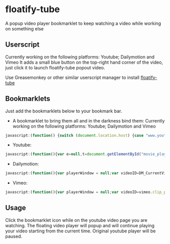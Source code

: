 # floatify-tube
A popup video player bookmarklet to keep watching a video while working on something else

## Userscript
Currently working on the following platforms: Youtube; Dailymotion and Vimeo
It adds a small blue button on the top-right hand corner of the video, just click it to launch floatify-tube popout video.

Use Greasemonkey or other similar userscript manager to install [floatify-tube](https://github.com/luciengauchet/floatify-tube/raw/master/floatify-tube.user.js)

## Bookmarklets
Just add the bookmarklets below to your bookmark bar.

- A bookmarklet to bring them all and in the darkness bind them:
Currently working on the following platforms: Youtube; Dailymotion and Vimeo
```javascript
javascript:(function() {switch (document.location.host) {case "www.youtube.com":var e=null,t=document.getElementById('movie_player'),a=t.getVideoData().video_id,r=t.getCurrentTime();e&&!e.closed?e.focus():(e=window.open("data:text/html,<html><body style='margin:0px !important'><div id='ytplayer' style='width:100% !important; height:100% !important'></div><script>var tag = document.createElement('script');tag.src = 'https://www.youtube.com/player_api';var firstScriptTag = document.getElementsByTagName('script')[0];firstScriptTag.parentNode.insertBefore(tag, firstScriptTag);var player;function onYouTubePlayerAPIReady() {player = new YT.Player('ytplayer', {height: '390',width: '640',videoId: '"+a+"',events: { 'onReady': onPlayerReady }});}function onPlayerReady(event) {event.target.playVideo();event.target.seekTo('"+r+"');}function stopVideo() {player.stopVideo();}</script></body></html>",'Floatify-tube','scrollbars=no,resizable=yes,width=480,height=270'),t.pauseVideo());break;case "www.dailymotion.com":var playerWindow = null;var videoID=DM_CurrentVideoXID;var currentTimeHMS= document.querySelector('.dmp_TimeInfo-time').innerHTML;var p = currentTimeHMS.split(':'),s = 0, m = 1;while (p.length > 0) {s += m * parseInt(p.pop(), 10);m *= 60;};var currentTime=s;if (playerWindow && !playerWindow.closed) {playerWindow.focus();} else {playerWindow=window.open('http://www.dailymotion.com/embed/video/'+videoID+'?autoPlay=1&start='+currentTime,'Floatify-tube','scrollbars=no,resizable=yes,width=480,height=270');};break;case "vimeo.com":var playerWindow = null;var videoID=vimeo.clip_page_config.clip.id; if (vimeo.active_player) {var currentTime=vimeo.active_player.currentTime} else {var currentTime=0};if (playerWindow && !playerWindow.closed) {playerWindow.focus();} else {playerWindow=window.open('https://player.vimeo.com/video/'+videoID+'#t='+currentTime+'?api=1&autoplay=1&title=0&byline=0','Floatify-tube','scrollbars=no,resizable=yes,width=480,height=270');};};})();
```

- Youtube:
```javascript
javascript:(function(){var e=null,t=document.getElementById("movie_player"),a=t.getVideoData().video_id,r=t.getCurrentTime();e&&!e.closed?e.focus():(e=window.open("data:text/html,<html><body style='margin:0px !important'><div id='ytplayer' style='width:100% !important; height:100% !important'></div><script>var tag = document.createElement('script');tag.src = 'https://www.youtube.com/player_api';var firstScriptTag = document.getElementsByTagName('script')[0];firstScriptTag.parentNode.insertBefore(tag, firstScriptTag);var player;function onYouTubePlayerAPIReady() {player = new YT.Player('ytplayer', {height: '390',width: '640',videoId: '"+a+"',events: { 'onReady': onPlayerReady }});}function onPlayerReady(event) {event.target.playVideo();event.target.seekTo("+r+");}function stopVideo() {player.stopVideo();}</script></body></html>","Floatify-tube","scrollbars=no,resizable=yes,width=480,height=270"),t.pauseVideo())})();
```

- Dailymotion:
```javascript
javascript:(function(){var playerWindow = null;var videoID=DM_CurrentVideoXID;var currentTimeHMS= document.querySelector(".dmp_TimeInfo-time").innerHTML;var p = currentTimeHMS.split(':'),s = 0, m = 1;while (p.length > 0) {s += m * parseInt(p.pop(), 10);m *= 60;};var currentTime=s;if (playerWindow && !playerWindow.closed) {playerWindow.focus();} else {playerWindow=window.open('http://www.dailymotion.com/embed/video/'+videoID+'?autoPlay=1&start='+currentTime,'Floatify-tube',"scrollbars=no,resizable=yes,width=480,height=270");};})();
```

- Vimeo:
```javascript
javascript:(function(){var playerWindow = null;var videoID=vimeo.clip_page_config.clip.id; var currentTime=vimeo.active_player.currentTime;if (playerWindow && !playerWindow.closed) {playerWindow.focus();} else {playerWindow=window.open('https://player.vimeo.com/video/'+videoID+'#t='+currentTime+'?api=1&autoplay=1&title=0&byline=0','Floatify-tube','scrollbars=no,resizable=yes,width=480,height=270');};})();
```

## Usage
Click the bookmarklet icon while on the youtube video page you are watching. The floating video player will popup and will continue playing your video starting from the current time. Original youtube player will be paused.

